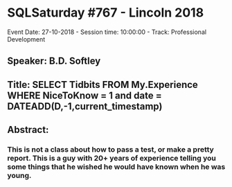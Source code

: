 # SQLSaturday #767 - Lincoln 2018
Event Date: 27-10-2018 - Session time: 10:00:00 - Track: Professional Development
## Speaker: B.D. Softley
## Title: SELECT Tidbits FROM My.Experience WHERE  NiceToKnow = 1 and date = DATEADD(D,-1,current_timestamp)
## Abstract:
### This is not a class about how to pass a test, or make a pretty report. This is a guy with 20+ years of experience telling you some things that he wished he would have known when he was young.

